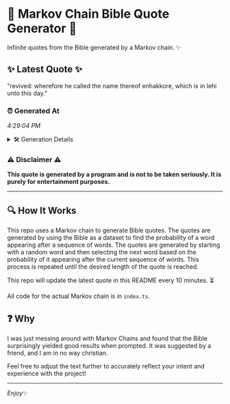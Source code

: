 # 📖 Markov Chain Bible Quote Generator 📖

Infinite quotes from the Bible generated by a Markov chain. ✨

## ✨ Latest Quote ✨
"revived: wherefore he called the name thereof enhakkore, which is in lehi unto this day."

### ⏰ Generated At
*4:29:04 PM*

<details>
    <summary>🛠️ Generation Details</summary>
    <p>
        <strong>🌱 Seed:</strong> revived:<br>
        <strong>🔄 Iterations:</strong> 14<br>
        <strong>📜 Context History:</strong><br>[ revived: ]: wherefore<br>[ revived:, wherefore ]: he<br>[ revived:, wherefore, he ]: called<br>[ revived:, wherefore, he, called ]: the<br>[ revived:, wherefore, he, called, the ]: name<br>[ revived:, wherefore, he, called, the, name ]: thereof<br>[ wherefore, he, called, the, name, thereof ]: enhakkore,<br>[ he, called, the, name, thereof, enhakkore, ]: which<br>[ called, the, name, thereof, enhakkore,, which ]: is<br>[ the, name, thereof, enhakkore,, which, is ]: in<br>[ name, thereof, enhakkore,, which, is, in ]: lehi<br>[ thereof, enhakkore,, which, is, in, lehi ]: unto<br>[ enhakkore,, which, is, in, lehi, unto ]: this<br>[ which, is, in, lehi, unto, this ]: day.<br>
    </p>
</details>

### ⚠️ Disclaimer ⚠️
**This quote is generated by a program and is not to be taken seriously. It is purely for entertainment purposes.**

---

## 🔍 How It Works

This repo uses a Markov chain to generate Bible quotes. The quotes are generated by using the Bible as a dataset to find the probability of a word appearing after a sequence of words. The quotes are generated by starting with a random word and then selecting the next word based on the probability of it appearing after the current sequence of words. This process is repeated until the desired length of the quote is reached.

This repo will update the latest quote in this README every 10 minutes. ⏳

All code for the actual Markov chain is in `index.ts`.

## ❓ Why

I was just messing around with Markov Chains and found that the Bible surprisingly yielded good results when prompted. 
It was suggested by a friend, and I am in no way christian.

Feel free to adjust the text further to accurately reflect your intent and experience with the project!

---

*Enjoy*✨
